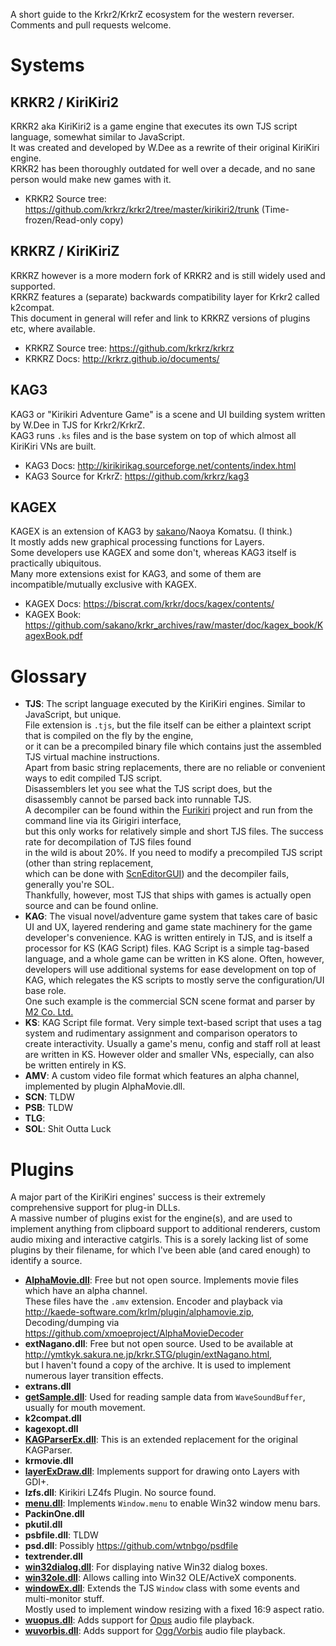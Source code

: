 A short guide to the Krkr2/KrkrZ ecosystem for the western reverser.  
Comments and pull requests welcome.

# Systems

## KRKR2 / KiriKiri2
KRKR2 aka KiriKiri2 is a game engine that executes its own TJS script language, somewhat similar to JavaScript.  
It was created and developed by W.Dee as a rewrite of their original KiriKiri engine.  
KRKR2 has been thoroughly outdated for well over a decade, and no sane person would make new games with it.  
- KRKR2 Source tree: https://github.com/krkrz/krkr2/tree/master/kirikiri2/trunk (Time-frozen/Read-only copy)

## KRKRZ / KiriKiriZ
KRKRZ however is a more modern fork of KRKR2 and is still widely used and supported.  
KRKRZ features a (separate) backwards compatibility layer for Krkr2 called k2compat.  
This document in general will refer and link to KRKRZ versions of plugins etc, where available.
- KRKRZ Source tree: https://github.com/krkrz/krkrz
- KRKRZ Docs: http://krkrz.github.io/documents/

## KAG3
KAG3 or "Kirikiri Adventure Game" is a scene and UI building system written by W.Dee in TJS for Krkr2/KrkrZ.  
KAG3 runs `.ks` files and is the base system on top of which almost all KiriKiri VNs are built.
- KAG3 Docs: http://kirikirikag.sourceforge.net/contents/index.html
- KAG3 Source for KrkrZ: https://github.com/krkrz/kag3

## KAGEX
KAGEX is an extension of KAG3 by [sakano](https://github.com/sakano)/Naoya Komatsu. (I think.)  
It mostly adds new graphical processing functions for Layers.  
Some developers use KAGEX and some don't, whereas KAG3 itself is practically ubiquitous.  
Many more extensions exist for KAG3, and some of them are incompatible/mutually exclusive with KAGEX.
- KAGEX Docs: https://biscrat.com/krkr/docs/kagex/contents/
- KAGEX Book: https://github.com/sakano/krkr_archives/raw/master/doc/kagex_book/KagexBook.pdf

# Glossary
- **TJS**: The script language executed by the KiriKiri engines. Similar to JavaScript, but unique.  
File extension is `.tjs`, but the file itself can be either a plaintext script that is compiled on the fly by the engine,  
or it can be a precompiled binary file which contains just the assembled TJS virtual machine instructions.  
Apart from basic string replacements, there are no reliable or convenient ways to edit compiled TJS script.  
Disassemblers let you see what the TJS script does, but the disassembly cannot be parsed back into runnable TJS.  
A decompiler can be found within the [Furikiri](https://github.com/UlyssesWu/Furikiri) project and run from the command line via its Girigiri interface,  
but this only works for relatively simple and short TJS files. The success rate for decompilation of TJS files found  
in the wild is about 20%. If you need to modify a precompiled TJS script (other than string replacement,  
which can be done with [ScnEditorGUI](https://github.com/marcussacana/KrKrZSceneManager)) and the decompiler fails, generally you're SOL.  
Thankfully, however, most TJS that ships with games is actually open source and can be found online.
- **KAG**: The visual novel/adventure game system that takes care of basic UI and UX, layered rendering and
game state machinery for the game developer's convenience. KAG is written entirely in TJS, and is itself
a processor for KS (KAG Script) files. KAG Script is a simple tag-based language, and a whole game can be
written in KS alone. Often, however, developers will use additional systems for ease development on top of KAG,
which relegates the KS scripts to mostly serve the configuration/UI base role.  
One such example is the commercial SCN scene format and parser by [M2 Co. Ltd.](https://www.mtwo.co.jp/)
- **KS**: KAG Script file format. Very simple text-based script that uses a tag system and rudimentary assignment and comparison operators to create interactivity. Usually a game's menu, config and staff roll at least are written in KS. However older and smaller VNs, especially, can also be written entirely in KS.
- **AMV**: A custom video file format which features an alpha channel, implemented by plugin AlphaMovie.dll.
- **SCN**: TLDW
- **PSB**: TLDW
- **TLG**:
- **SOL**: Shit Outta Luck

# Plugins
A major part of the KiriKiri engines' success is their extremely comprehensive support for plug-in DLLs.  
A massive number of plugins exist for the engine(s), and are used to implement anything from clipboard
support to additional renderers, custom audio mixing and interactive catgirls. This is a sorely lacking
list of some plugins by their filename, for which I've been able (and cared enough) to identify a source.
- **[AlphaMovie.dll](http://kaede-software.com/krlm/plugin/alphamovie.zip)**: Free but not open source. Implements movie files which have an alpha channel.  
These files have the `.amv` extension. Encoder and playback via http://kaede-software.com/krlm/plugin/alphamovie.zip,  
Decoding/dumping via https://github.com/xmoeproject/AlphaMovieDecoder
- **extNagano.dll**: Free but not open source. Used to be available at http://ymtkyk.sakura.ne.jp/krkr.STG/plugin/extNagano.html,  
but I haven't found a copy of the archive. It is used to implement numerous layer transition effects.
- **extrans.dll**
- **[getSample.dll](https://github.com/wtnbgo/getSample)**: Used for reading sample data from `WaveSoundBuffer`, usually for mouth movement.
- **k2compat.dll**
- **kagexopt.dll**
- **[KAGParserEx.dll](https://github.com/wtnbgo/KAGParserEx)**: This is an extended replacement for the original KAGParser.
- **krmovie.dll**
- **[layerExDraw.dll](https://github.com/wtnbgo/layerExDraw)**: Implements support for drawing onto Layers with GDI+.
- **lzfs.dll**: Kirikiri LZ4fs Plugin. No source found.
- **[menu.dll](https://github.com/krkrz/menu)**: Implements `Window.menu` to enable Win32 window menu bars.
- **PackinOne.dll**
- **pkutil.dll**
- **psbfile.dll**: TLDW
- **psd.dll**: Possibly https://github.com/wtnbgo/psdfile
- **textrender.dll**
- **[win32dialog.dll](https://github.com/wtnbgo/win32dialog)**: For displaying native Win32 dialog boxes.
- **[win32ole.dll](https://github.com/wtnbgo/win32ole)**: Allows calling into Win32 OLE/ActiveX components.
- **[windowEx.dll](https://github.com/wtnbgo/windowEx)**: Extends the TJS `Window` class with some events and multi-monitor stuff.  
Mostly used to implement window resizing with a fixed 16:9 aspect ratio.
- **[wuopus.dll](https://github.com/krkrz/wuopus)**: Adds support for [Opus](https://opus-codec.org/) audio file playback.
- **[wuvorbis.dll](https://github.com/krkrz/wuvorbis)**: Adds support for [Ogg/Vorbis](https://xiph.org/vorbis/) audio file playback.
